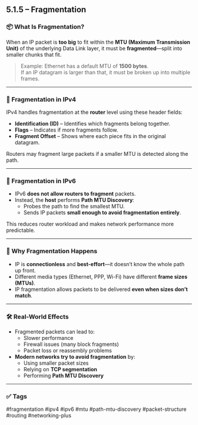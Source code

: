 ## 5.1.5 – Fragmentation

### 📦 What Is Fragmentation?

When an IP packet is **too big** to fit within the **MTU (Maximum Transmission Unit)** of the underlying Data Link layer, it must be **fragmented**—split into smaller chunks that fit.

> Example: Ethernet has a default MTU of **1500 bytes**.  
If an IP datagram is larger than that, it must be broken up into multiple frames.

---

### 🧠 Fragmentation in IPv4

IPv4 handles fragmentation at the **router** level using these header fields:
- **Identification (ID)** – Identifies which fragments belong together.
- **Flags** – Indicates if more fragments follow.
- **Fragment Offset** – Shows where each piece fits in the original datagram.

Routers may fragment large packets if a smaller MTU is detected along the path.

---

### 🚫 Fragmentation in IPv6

- IPv6 **does not allow routers to fragment** packets.
- Instead, the **host** performs **Path MTU Discovery**:
  - Probes the path to find the smallest MTU.
  - Sends IP packets **small enough to avoid fragmentation entirely**.

This reduces router workload and makes network performance more predictable.

---

### 🧱 Why Fragmentation Happens

- IP is **connectionless** and **best-effort**—it doesn’t know the whole path up front.
- Different media types (Ethernet, PPP, Wi-Fi) have different **frame sizes (MTUs)**.
- IP fragmentation allows packets to be delivered **even when sizes don’t match**.

---

### 🛠 Real-World Effects

- Fragmented packets can lead to:
  - Slower performance
  - Firewall issues (many block fragments)
  - Packet loss or reassembly problems
- **Modern networks try to avoid fragmentation** by:
  - Using smaller packet sizes
  - Relying on **TCP segmentation**
  - Performing **Path MTU Discovery**

---

### ✅ Tags  
#fragmentation #ipv4 #ipv6 #mtu #path-mtu-discovery #packet-structure #routing #networking-plus
